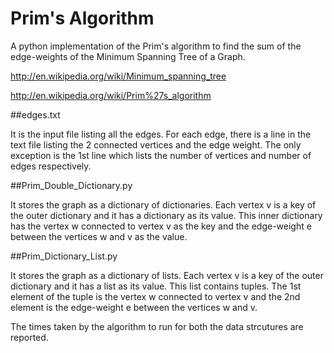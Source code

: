 Prim's Algorithm
========

A python implementation of the Prim's algorithm to find the sum of the edge-weights of the 
Minimum Spanning Tree of a Graph.

http://en.wikipedia.org/wiki/Minimum_spanning_tree

http://en.wikipedia.org/wiki/Prim%27s_algorithm

##edges.txt

It is the input file listing all the edges. 
For each edge, there is a line in the text file listing the 2 connected vertices and the edge weight.
The only exception is the 1st line which lists the number of vertices and number of edges respectively.

##Prim_Double_Dictionary.py

It stores the graph as a dictionary of dictionaries. Each vertex v is a key of the outer dictionary and it has a dictionary as its value. This inner dictionary has the vertex w connected to vertex v as the key and the edge-weight e between the vertices w and v as the value.


##Prim_Dictionary_List.py

It stores the graph as a dictionary of lists. Each vertex v is a key of the outer dictionary and it has a list as its value. This list contains tuples. The 1st element of the tuple is the vertex w connected to vertex v and the 2nd element is the edge-weight e between the vertices w and v.


The times taken by the algorithm to run for both the data strcutures are reported.
